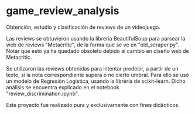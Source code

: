 # game_review_analysis
Obtención, estudio y clasificación de reviews de un videojuego.  

Las reviews se obtuvieron usando la librería BeautifulSoup para parsear la web de reviews "Metacritic", de la forma que se ve en "old_scraper.py". Notar que esto ya ha quedado obsoleto debido al cambio en diseño web de Metacritic. 

Se utilizaron las reviews obtenidas para intentar predecir, a partir de un texto, si la nota correspondiente supera o no cierto umbral. Para ello se usó un modelo de Regresión Logistica, usando la librería de scikit-learn.
Dicho análisis se encuentra explicado en el notebook "review_discrimination.ipynb". 

Este proyecto fue realizado pura y exclusivamente con fines didácticos. 
